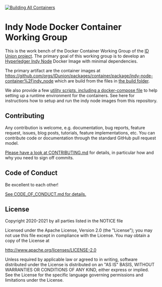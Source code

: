 [![Building All Containers](https://github.com/hyperledger/indy-node-container/actions/workflows/build-all.yml/badge.svg)](https://github.com/hyperledger/indy-node-container/actions/workflows/build-all.yml)


# Indy Node Docker Container Working Group

This is the work bench of the Docker Container Working Group of the [ID Union project](https://github.com/IDunion). The primary goal of this working group is to develop an [Hyperledger Indy Node](https://github.com/hyperledger/indy-node) Docker Image with minimal dependencies.

The primary artifact are the container images at https://github.com/orgs/IDunion/packages/container/package/indy-node-container%2Findy_node which are build from the files in [the build folder](build/).

We also provide a few [utility scripts, including a docker-compose file](run/) to help setting up a runtime environment for the containers.
See here for instructions how to setup and run the indy node images from this repository.


## Contributing

Any contribution is welcome, e.g. documentation, bug reports, feature request, issues, blog posts, tutorials, feature implementations, etc. You can contribute code or documentation through the standard GitHub pull request model.

[Please have a look at CONTRIBUTING.md](CONTRIBUTING.md) for details, in particular how and why you need to sign off commits.

## Code of Conduct

Be excellent to each other!

[See CODE_OF_CONDUCT.md for details.](CODE_OF_CONDUCT.md)


## License

Copyright 2020-2021 by all parties listed in the NOTICE file

Licensed under the Apache License, Version 2.0 (the "License");
you may not use this file except in compliance with the License.
You may obtain a copy of the License at

http://www.apache.org/licenses/LICENSE-2.0

Unless required by applicable law or agreed to in writing, software
distributed under the License is distributed on an "AS IS" BASIS,
WITHOUT WARRANTIES OR CONDITIONS OF ANY KIND, either express or implied.
See the License for the specific language governing permissions and
limitations under the License.
   
